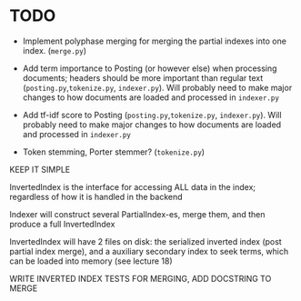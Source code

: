 # TODO

- Implement polyphase merging for merging the partial indexes into one index. (`merge.py`)

- Add term importance to Posting (or however else) when processing documents; headers should be more important than regular text (`posting.py`,`tokenize.py`, `indexer.py`). Will probably need to make major changes to how documents are loaded and processed in `indexer.py`

- Add tf-idf score to Posting (`posting.py`,`tokenize.py`, `indexer.py`). Will probably need to make major changes to how documents are loaded and processed in `indexer.py`

- Token stemming, Porter stemmer? (`tokenize.py`)

KEEP IT SIMPLE

InvertedIndex is the interface for accessing ALL data in the index; regardless of how it is handled in the backend

Indexer will construct several PartialIndex-es, merge them, and then produce a full InvertedIndex

InvertedIndex will have 2 files on disk:  the serialized inverted index (post partial index merge), and a auxiliary secondary index to seek terms, which can be loaded into memory (see lecture 18)



WRITE INVERTED INDEX TESTS FOR MERGING, ADD DOCSTRING TO MERGE